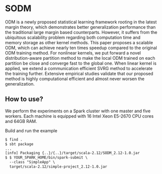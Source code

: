# SODM
ODM is a newly proposed statistical learning framework rooting in the latest margin theory, which demonstrates better generalization performance than the traditional large margin based counterparts. However, it suffers from the ubiquitous scalability problem regarding both computation time and memory storage as other kernel methods. This paper proposes a scalable ODM, which can achieve nearly ten times speedup compared to the original ODM training method. For nonlinear kernels, we put forward a novel distribution-aware partition method to make the local ODM trained on each partition be close and converge fast to the global one. When linear kernel is applied, we extend a communication efficient SVRG method to accelerate the training further. Extensive empirical studies validate that our proposed method is highly computational efficient and almost never worsen the generalization.

## How to use?
We perform the experiments on a Spark cluster with one master and five workers. Each machine is equipped with 16 Intel Xeon E5-2670 CPU cores and 64GB RAM.

Build and run the example

```txt
$ find .
$ sbt package
...
[info] Packaging {..}/{..}/target/scala-2.12/SODM_2.12-1.0.jar
$ $ YOUR_SPARK_HOME/bin/spark-submit \
  --class "SimpleApp" \
  target/scala-2.12/simple-project_2.12-1.0.jar
```
